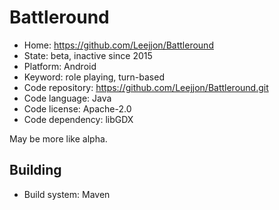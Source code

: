 # Battleround

- Home: https://github.com/Leejjon/Battleround
- State: beta, inactive since 2015
- Platform: Android
- Keyword: role playing, turn-based
- Code repository: https://github.com/Leejjon/Battleround.git
- Code language: Java
- Code license: Apache-2.0
- Code dependency: libGDX

May be more like alpha.

## Building

- Build system: Maven
